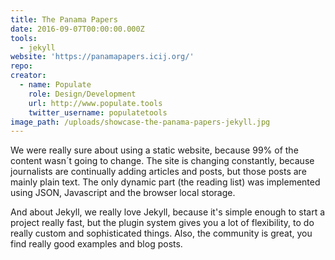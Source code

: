 ```yaml
---
title: The Panama Papers
date: 2016-09-07T00:00:00.000Z
tools:
  - jekyll
website: 'https://panamapapers.icij.org/'
repo: 
creator:
  - name: Populate
    role: Design/Development
    url: http://www.populate.tools
    twitter_username: populatetools
image_path: /uploads/showcase-the-panama-papers-jekyll.jpg
---
```



We were really sure about using a static website, because 99% of the content wasn&acute;t going to change. The site is changing constantly, because journalists are continually adding articles and posts, but those posts are mainly plain text. The only dynamic part (the reading list) was implemented using JSON, Javascript and the browser local storage.

And about Jekyll, we really love Jekyll, because it's simple enough to start a project really fast, but the plugin system gives you a lot of flexibility, to do really custom and sophisticated things. Also, the community is great, you find really good examples and blog posts.

